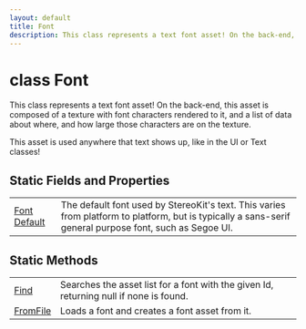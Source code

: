 ```yaml
---
layout: default
title: Font
description: This class represents a text font asset! On the back-end, this asset is composed of a texture with font characters rendered to it, and a list of data about where, and how large those characters are on the texture.  This asset is used anywhere that text shows up, like in the UI or Text classes!
---
```

# class Font

This class represents a text font asset! On the back-end, this asset
is composed of a texture with font characters rendered to it, and a list of
data about where, and how large those characters are on the texture.

This asset is used anywhere that text shows up, like in the UI or Text classes!

## Static Fields and Properties

|  |  |
|--|--|
|[Font]({{site.url}}/Pages/StereoKit/Font.html) [Default]({{site.url}}/Pages/StereoKit/Font/Default.html)|The default font used by StereoKit's text. This varies from platform to platform, but is typically a sans-serif general purpose font, such as Segoe UI.|

## Static Methods

|  |  |
|--|--|
|[Find]({{site.url}}/Pages/StereoKit/Font/Find.html)|Searches the asset list for a font with the given Id, returning null if none is found.|
|[FromFile]({{site.url}}/Pages/StereoKit/Font/FromFile.html)|Loads a font and creates a font asset from it.|
